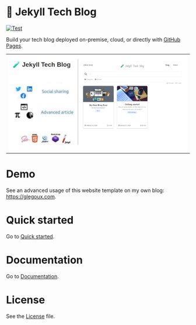 # 🧪 Jekyll Tech Blog

[![Test](https://github.com/glegoux/jekyll-tech-blog/workflows/Test/badge.svg)](https://github.com/glegoux/jekyll-tech-blog/actions?query=workflow%3A%22Test%22)

Build your tech blog deployed on-premise, cloud, or directly with [GitHub Pages](https://pages.github.com/).

<table>
  <tr>
    <td>
        <img src="https://github.com/glegoux/jekyll-tech-blog/blob/main/src/_core/static/img/meta/jekyll-tech-blog.png?raw=true"
             alt="Jekyll Tech Blog features" />
    </td>
  </tr>
</table>

# Demo

See an advanced usage of this website template on my own blog: https://glegoux.com.

# Quick started

Go to [Quick started](https://github.com/glegoux/jekyll-tech-blog/wiki/Quick-started).

# Documentation

Go to [Documentation](https://github.com/glegoux/jekyll-tech-blog/wiki).

# License

See the [License](https://raw.githubusercontent.com/glegoux/jekyll-blog/main/LICENSE.txt) file.
